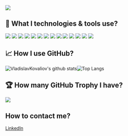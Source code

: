 ![](https://www.codewars.com/users/Vladislav/badges/micro)




## 🔧 What I technologies & tools use?
![](https://img.shields.io/badge/OS-Linux-informational?style=flat&logo=linux&logoColor=white&color=2bbc8a) ![](https://img.shields.io/badge/OS-MacOS-informational?style=flat&logo=macos&logoColor=white&color=2bbc8a) ![](https://img.shields.io/badge/Editor-WebStorm-informational?style=flat&logo=webstorm&logoColor=white&color=2bbc8a) ![](https://img.shields.io/badge/Code-Python-informational?style=flat&logo=python&logoColor=white&color=2bbc8a) ![](https://img.shields.io/badge/Code-Node-informational?style=flat&logo=node.js&logoColor=white&color=2bbc8a) ![](https://img.shields.io/badge/Code-JavaScript-informational?style=flat&logo=javascript&logoColor=white&color=2bbc8a) ![](https://img.shields.io/badge/Code-TypeScript-informational?style=flat&logo=typescript&logoColor=white&color=2bbc8a) ![](https://img.shields.io/badge/Code-Durt-informational?style=flat&logo=durt&logoColor=white&color=2bbc8a) ![](https://img.shields.io/badge/Mobile-Flutter-2bbc8a?style=flat&logoColor=white) ![](https://img.shields.io/badge/Code-WebGL-informational?style=flat&logo=webgl&logoColor=white&color=2bbc8a) ![](https://img.shields.io/badge/Code-React-informational?style=flat&logo=react&logoColor=white&color=2bbc8a) ![](https://img.shields.io/badge/Shell-Bash-informational?style=flat&logo=gnu-bash&logoColor=white&color=2bbc8a) ![](https://img.shields.io/badge/Tools-MongoDB-informational?style=flat&logo=mongodb&logoColor=white&color=2bbc8a) ![](https://img.shields.io/badge/Cloud-Digital_Ocean-informational?style=flat&logo=digitalocean&logoColor=white&color=2bbc8a) 


## &#x1f4c8; How I use GitHub?
![VladislavKovaliov's github stats](https://github-readme-stats.vercel.app/api?username=vladislavkovaliov&count_private=true&show_icons=true&theme=dark)![Top Langs](https://github-readme-stats.vercel.app/api/top-langs/?username=vladislavkovaliov&layout=compact&theme=dark)

## 🏆 How many GitHub Trophy I have?
![](https://github-profile-trophy.vercel.app/?username=vladislavkovaliov&no-frame=true&theme=monokai)

## How to contact me?

[LinkedIn](https://www.linkedin.com/in/vladislav-kovaliov/)
